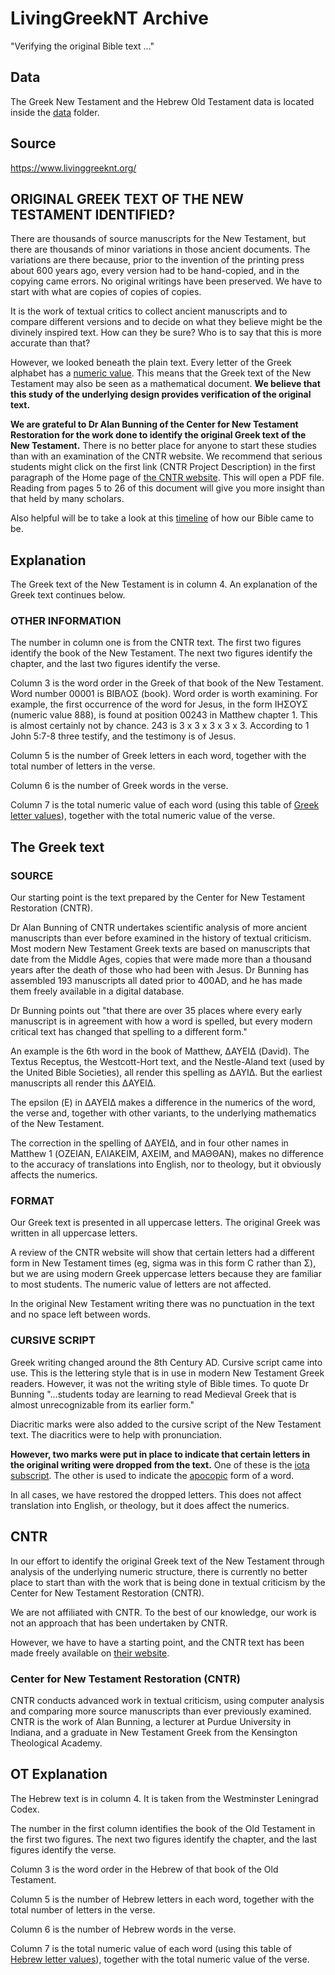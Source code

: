 # LivingGreekNT Archive

"Verifying the original Bible text ..."

## Data

The Greek New Testament and the Hebrew Old Testament data is located inside the [data](data) folder.

## Source

https://www.livinggreeknt.org/

## ORIGINAL GREEK TEXT OF THE NEW TESTAMENT IDENTIFIED?

There are thousands of source manuscripts for the New Testament, but there are thousands of minor variations in those ancient documents. The variations are there because, prior to the invention of the printing press about 600 years ago, every version had to be hand-copied, and in the copying came errors. No original writings have been preserved. We have to start with what are copies of copies of copies.

It is the work of textual critics to collect ancient manuscripts and to compare different versions and to decide on what they believe might be the divinely inspired text. How can they be sure? Who is to say that this is more accurate than that?

However, we looked beneath the plain text. Every letter of the Greek alphabet has a [numeric value](pdf/greek-alphabet-cursive.pdf). This means that the Greek text of the New Testament may also be seen as a mathematical document. **We believe that this study of the underlying design provides verification of the original text.**

**We are grateful to Dr Alan Bunning of the Center for New Testament Restoration for the work done to identify the original Greek text of the New Testament.** There is no better place for anyone to start these studies than with an examination of the CNTR website. We recommend that serious students might click on the first link (CNTR Project Description) in the first paragraph of the Home page of [the CNTR website](https://greekcntr.org/index.htm). This will open a PDF file. Reading from pages 5 to 26 of this document will give you more insight than that held by many scholars.

Also helpful will be to take a look at this [timeline](TIMELINE.md) of how our Bible came to be.

## Explanation

The Greek text of the New Testament is in column 4. An explanation of the Greek text continues below.

### OTHER INFORMATION

The number in column one is from the CNTR text. The first two figures identify the book of the New Testament. The next two figures identify the chapter, and the last two figures identify the verse.

Column 3 is the word order in the Greek of that book of the New Testament. Word number 00001 is ΒΙΒΛΟΣ (book). Word order is worth examining. For example, the first occurrence of the word for Jesus, in the form ΙΗΣΟΥΣ (numeric value 888), is found at position 00243 in Matthew chapter 1. This is almost certainly not by chance. 243 is 3 x 3 x 3 x 3 x 3. According to 1 John 5:7-8 three testify, and the testimony is of Jesus.


Column 5 is the number of Greek letters in each word, together with the total number of letters in the verse.

Column 6 is the number of Greek words in the verse.

Column 7 is the total numeric value of each word (using this table of [Greek letter values](pdf/greek-alphabet-numerics.pdf)), together with the total numeric value of the verse.

## The Greek text

### SOURCE

Our starting point is the text prepared by the Center for New Testament Restoration (CNTR).

Dr Alan Bunning of CNTR undertakes scientific analysis of more ancient manuscripts than ever before examined in the history of textual criticism. Most modern New Testament Greek texts are based on manuscripts that date from the Middle Ages, copies that were made more than a thousand years after the death of those who had been with Jesus. Dr Bunning has assembled 193 manuscripts all dated prior to 400AD, and he has made them freely available in a digital database.

Dr Bunning points out "that there are over 35 places where every early manuscript is in agreement with how a word is spelled, but every modern critical text has changed that spelling to a different form."

An example is the 6th word in the book of Matthew, ΔΑΥΕΙΔ (David). The Textus Receptus, the Westcott-Hort text, and the Nestle-Aland text (used by the United Bible Societies), all render this spelling as ΔΑΥΙΔ. But the earliest manuscripts all render this ΔΑΥΕΙΔ.

The epsilon (Ε) in ΔΑΥΕΙΔ makes a difference in the numerics of the word, the verse and, together with other variants, to the underlying mathematics of the New Testament.

The correction in the spelling of ΔΑΥΕΙΔ, and in four other names in Matthew 1 (ΟΖΕΙΑΝ, ΕΛΙΑΚΕΙΜ, ΑΧΕΙΜ, and ΜΑΘΘΑΝ), makes no difference to the accuracy of translations into English, nor to theology, but it obviously affects the numerics.

### FORMAT

Our Greek text is presented in all uppercase letters. The original Greek was written in all uppercase letters.

A review of the CNTR website will show that certain letters had a different form in New Testament times (eg, sigma was in this form С rather than Σ), but we are using modern Greek uppercase letters because they are familiar to most students. The numeric value of letters are not affected.

In the original New Testament writing there was no punctuation in the text and no space left between words.

### CURSIVE SCRIPT

Greek writing changed around the 8th Century AD. Cursive script came into use. This is the lettering style that is in use in modern New Testament Greek readers. However, it was not the writing style of Bible times. To quote Dr Bunning "...students today are learning to read Medieval Greek that is almost unrecognizable from its earlier form."

Diacritic marks were also added to the cursive script of the New Testament text. The diacritics were to help with pronunciation.

**However, two marks were put in place to indicate that certain letters in the original writing were dropped from the text.** One of these is the [iota subscript](IOTA.md). The other is used to indicate the [apocopic](APOCOPIC.md) form of a word.

In all cases, we have restored the dropped letters. This does not affect translation into English, or theology, but it does affect the numerics.

## CNTR

In our effort to identify the original Greek text of the New Testament through analysis of the underlying numeric structure, there is currently no better place to start than with the work that is being done in textual criticism by the Center for New Testament Restoration (CNTR).

We are not affiliated with CNTR. To the best of our knowledge, our work is not an approach that has been undertaken by CNTR.

However, we have to have a starting point, and the CNTR text has been made freely available on [their website](https://greekcntr.org/).

### Center for New Testament Restoration (CNTR)

CNTR conducts advanced work in textual criticism, using computer analysis and comparing more source manuscripts than ever previously examined. CNTR is the work of Alan Bunning, a lecturer at Purdue University in Indiana, and a graduate in New Testament Greek from the Kensington Theological Academy.

## OT Explanation

The Hebrew text is in column 4. It is taken from the Westminster Leningrad Codex.

The number in the first column identifies the book of the Old Testament in the first two figures. The next two figures identify the chapter, and the last figures identify the verse.

Column 3 is the word order in the Hebrew of that book of the Old Testament.

Column 5 is the number of Hebrew letters in each word, together with the total number of letters in the verse.

Column 6 is the number of Hebrew words in the verse.

Column 7 is the total numeric value of each word (using this table of [Hebrew letter values](pdf/hebrew-alphabet-numerics.pdf)), together with the total numeric value of the verse.
